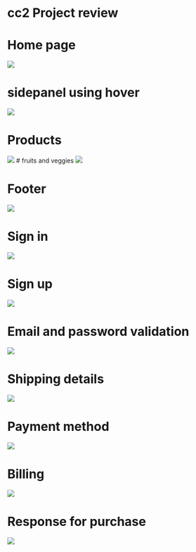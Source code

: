 # cc2 Project review

# Home page
<img src="https://github.com/YUVAN-5/React_IRC/blob/main/cc2/Home%20page.png"/>

# sidepanel using hover
<img src="https://github.com/YUVAN-5/React_IRC/blob/main/cc2/Sidepanel%20using%20hover.png"/>

# Products
<img src="https://github.com/YUVAN-5/React_IRC/blob/main/cc2/products.png"/>
# fruits and veggies
<img src="https://github.com/YUVAN-5/React_IRC/blob/main/cc2/fruits%20and%20veggies.png"/>

# Footer
<img src="https://github.com/YUVAN-5/React_IRC/blob/main/cc2/Footer.png"/>

# Sign in 
<img src="https://github.com/YUVAN-5/React_IRC/blob/main/cc2/Sign%20in%20page.png"/>

# Sign up
<img src="https://github.com/YUVAN-5/React_IRC/blob/main/cc2/Sign%20up.png"/>

# Email and password validation
<img src="https://github.com/YUVAN-5/React_IRC/blob/main/cc2/validation%20using%20Regex.png"/>

# Shipping details
<img src="https://github.com/YUVAN-5/React_IRC/blob/main/cc2/Shipping%20details.png"/>

# Payment method
<img src="https://github.com/YUVAN-5/React_IRC/blob/main/cc2/Payment%20method.png"/>

# Billing
<img src="https://github.com/YUVAN-5/React_IRC/blob/main/cc2/Bill.png"/>

# Response for purchase
<img src="https://github.com/YUVAN-5/React_IRC/blob/main/cc2/Response%20for%20purchase.png"/>




